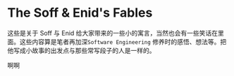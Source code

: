 # The Soff & Enid's Fables


这些是关于 Soff 与 Enid 给大家带来的一些小的寓言，当然也会有一些笑话在里面。这些内容算是笔者再加深`Software Engineering` 修养时的感悟、想法等。把他写成小故事的出发点与那些常写段子的人是一样的。

啊啊